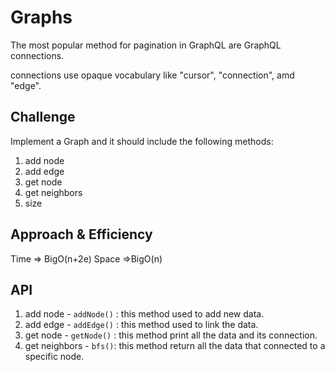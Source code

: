 # Graphs

The most popular method for pagination in GraphQL are GraphQL connections.

connections use opaque vocabulary like "cursor", "connection", amd "edge".

## Challenge

Implement a Graph and it should include the following methods:

1. add node
2. add edge
3. get node
4. get neighbors
5. size

## Approach & Efficiency

Time => BigO(n+2e)
Space =>BigO(n)

## API

1. add node - `addNode()` : this method used to add new data.
2. add edge - `addEdge()` : this method used to link the data.
3. get node - `getNode()` : this method print all the data and its connection.
4. get neighbors - `bfs()`: this method return all the data that connected to a specific node.

